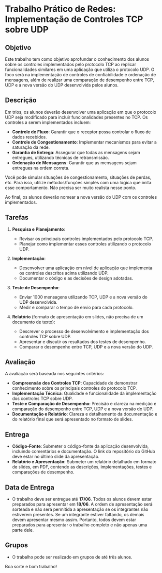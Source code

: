 # Trabalho Prático de Redes: Implementação de Controles TCP sobre UDP

## Objetivo

Este trabalho tem como objetivo aprofundar o conhecimento dos alunos sobre os controles implementados pelo protocolo TCP ao replicar funcionalidades similares em uma aplicação que utiliza o protocolo UDP. O foco será na implementação de controles de confiabilidade e ordenação de mensagens, além de realizar uma comparação de desempenho entre TCP, UDP e a nova versão do UDP desenvolvida pelos alunos.

## Descrição

Em trios, os alunos deverão desenvolver uma aplicação em que o protocolo UDP seja modificado para incluir funcionalidades presentes no TCP. Os controles a serem implementados incluem:

- **Controle de Fluxo**: Garantir que o receptor possa controlar o fluxo de dados recebidos.
- **Controle de Congestionamento**: Implementar mecanismos para evitar a saturação da rede.
- **Garantia de Entrega**: Assegurar que todas as mensagens sejam entregues, utilizando técnicas de retransmissão.
- **Ordenação de Mensagens**: Garantir que as mensagens sejam entregues na ordem correta.

Você pode simular situações de congestionamento, situações de perdas, etc. Para isso, utilize métodos/funções simples com uma lógica que imita esse comportamento. Não precisa ser muito realista nesse ponto.

Ao final, os alunos deverão nomear a nova versão do UDP com os controles implementados.

## Tarefas

1. **Pesquisa e Planejamento**:
   - Revisar os principais controles implementados pelo protocolo TCP.
   - Planejar como implementar esses controles utilizando o protocolo UDP.

2. **Implementação**:
   - Desenvolver uma aplicação em nível de aplicação que implementa os controles descritos acima utilizando UDP.
   - Documentar o código e as decisões de design adotadas.

3. **Teste de Desempenho**:
   - Enviar 1000 mensagens utilizando TCP, UDP e a nova versão do UDP desenvolvida.
   - Medir e comparar o tempo de envio para cada protocolo.

4. **Relatório** (formato de apresentação em slides, não precisa de um documento de texto):
   - Descrever o processo de desenvolvimento e implementação dos controles TCP sobre UDP.
   - Apresentar e discutir os resultados dos testes de desempenho.
   - Comparar o desempenho entre TCP, UDP e a nova versão do UDP.

## Avaliação

A avaliação será baseada nos seguintes critérios:

- **Compreensão dos Controles TCP**: Capacidade de demonstrar conhecimento sobre os principais controles do protocolo TCP.
- **Implementação Técnica**: Qualidade e funcionalidade da implementação dos controles TCP sobre UDP.
- **Teste e Comparação de Desempenho**: Precisão e clareza na medição e comparação do desempenho entre TCP, UDP e a nova versão do UDP.
- **Documentação e Relatório**: Clareza e detalhamento da documentação e do relatório final que será apresentado no formato de slides.

## Entrega

- **Código-Fonte**: Submeter o código-fonte da aplicação desenvolvida, incluindo comentários e documentação. O link do repositório do GitHub deve estar no último slide da apresentação.
- **Relatório e Apresentação**: Submeter um relatório detalhado em formato de slides, em PDF, contendo as descrições, implementações, testes e comparações de desempenho.

## Data de Entrega

- O trabalho deve ser entregue até **17/06**. Todos os alunos devem estar preparados para apresentar em **18/06**. A ordem de apresentação será sorteada e não será permitida a apresentação se os integrantes não estiverem presentes. Se um integrante estiver faltando, os demais devem apresentar mesmo assim. Portanto, todos devem estar preparados para apresentar o trabalho completo e não apenas uma parte dele.

## Grupos

- O trabalho pode ser realizado em grupos de até três alunos.

Boa sorte e bom trabalho!
